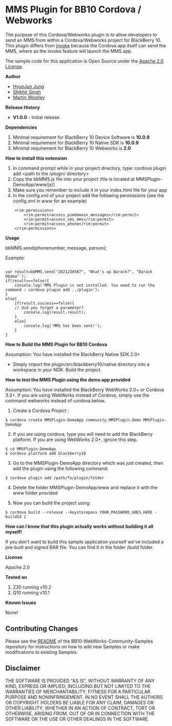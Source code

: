 # MMS Plugin for BB10 Cordova / Webworks

The purpose of this Cordova/Webworks plugin is to allow developers to send an MMS from within a Cordova/Webworks project for BlackBerry 10. 
This plugin differs from [invoke](https://developer.blackberry.com/html5/documentation/beta/text_messages.html) 
because the Cordova app itself can send the MMS, where as the invoke feature will launch the MMS app. 

The sample code for this application is Open Source under the [Apache 2.0 License](http://www.apache.org/licenses/LICENSE-2.0.html).

**Author** 

* [HyunJun Jung](http://github.com/hjung)
* [Shikhir Singh](http://code.shikhir.com/)
* [Martin Woolley](https://github.com/mdwoolley)


**Release History**

* **V1.0.0** - Initial release

**Dependencies**

1. Minimal requirement for BlackBerry 10 Device Software is **10.0.9**
2. Minimal requirement for BlackBerry 10 Native SDK is **10.0.9**
3. Minimal requirement for BlackBerry 10 Webworks is **2.0**


**How to install this extension**

1. In command prompt while in your project directory, type: cordova plugin add <path to the /plugin/ directory>
2. Copy the bbMMS.js file into your project (file is located at MMSPlugin-DemoApp/www/js/)
3. Make sure you remember to include it in your index.html file for your app
4. In the config.xml of your project add the following permissions (see the config.xml in www for an example)

```
	<rim:permissions>
	    <rim:permit>access_pimdomain_messages</rim:permit>
	    <rim:permit>access_sms_mms</rim:permit>
	    <rim:permit>access_phone</rim:permit>
	</rim:permissions>
```

**Usage**

bbMMS.send(phonenumber, message, person<optional>);


Example:
```
 
var result=bbMMS.send("2021234567", "What's up Barack?", "Barack Obama" );
if(result===false){
	console.log('MMS Plugin is not installed. You need to run the command : cordova plugin add ../plugin');
}
else{
	if(result.success==false){
	// did you forget a parameter?
		console.log(result.result);
	}
	else{
		console.log('MMS has been sent!');
	}
}
```
 
**How to Build the MMS Plugin for BB10 Cordova**

Assumption: You have installed the BlackBerry Native SDK 2.0+

- Simply import the plugin/src/blackberry10/native directory into a workspace in your NDK. Build the project.


**How to test the MMS Plugin using the demo app provided**

Assumption: You have installed the BlackBerry WebWorks 2.0+ or Cordova 3.3+. If you are using WebWorks instead of Cordova, simply use the command webworks instead of cordova below.

1. Create a Cordova Project : 
```
$ cordova create MMSPlugin-DemoApp community.MMSPlugin.demo MMSPlugin-DemoApp
```

2. If you are using cordova, type you will need to add the BlackBerry platform. If you are using WebWorks 2.0+, ignore this step. 
```
$ cd MMSPlugin-DemoApp
$ cordova platform add blackberry10
```


3. Go to the MMSPlugin-DemoApp directory which was just created, then add the plugin using the following command: 
```
$ cordova plugin add /path/To/plugin/folder
```

4. Delete the folder MMSPlugin-DemoApp/www and replace it with the www folder provided

5. Now you can build the project using: 
```
$ cordova build --release --keystorepass YOUR_PASSWORD_GOES_HERE -buildId 1 
```

**How can I know that this plugin actually works without building it all myself!**

If you don't want to build this sample application yourself we've included a pre-built and signed BAR file. 
You can find it in the folder /build folder. 


**License**

Apache 2.0

**Tested on**

1. Z30 running v10.2
2. Q10 running v10.1


**Known Issues**

None! 


## Contributing Changes

Please see the [README](https://github.com/blackberry/BB10-WebWorks-Community-Samples) of the BB10-WebWorks-Community-Samples repository for instructions on how to add new Samples or make modifications to existing Samples.



## Disclaimer

THE SOFTWARE IS PROVIDED "AS IS", WITHOUT WARRANTY OF ANY KIND, EXPRESS OR IMPLIED, INCLUDING 
BUT NOT LIMITED TO THE WARRANTIES OF MERCHANTABILITY, FITNESS FOR A PARTICULAR PURPOSE 
AND NONINFRINGEMENT. IN NO EVENT SHALL THE AUTHORS OR COPYRIGHT HOLDERS BE LIABLE FOR 
ANY CLAIM, DAMAGES OR OTHER LIABILITY, WHETHER IN AN ACTION OF CONTRACT, TORT OR 
OTHERWISE, ARISING FROM, OUT OF OR IN CONNECTION WITH THE SOFTWARE OR THE USE OR 
OTHER DEALINGS IN THE SOFTWARE.
